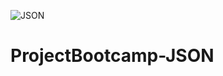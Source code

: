 ![JSON](https://user-images.githubusercontent.com/83859600/130497563-e87aec5b-fb15-488f-bb29-be888700c3fe.png)
# ProjectBootcamp-JSON
